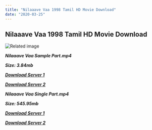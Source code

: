 ```yaml
---
title: "Nilaaave Vaa 1998 Tamil HD Movie Download"
date: "2020-03-25"
---
```


## Nilaaave Vaa 1998 Tamil HD Movie Download

![Related image](http://www.starmusiq.one/movieimages/Nilaave-Vaa_B.jpg)

**_Nilaaave Vaa Sample Part.mp4_**

**_Size: 3.84mb_**

**_[Download Server 1](http://s5.uptofiles.net//files/Tamil{b337cb003d07febca875724d018e20f8c1927a284fdd439ea607fcc650de5bb7}20Movies{b337cb003d07febca875724d018e20f8c1927a284fdd439ea607fcc650de5bb7}20Collection/Vijay{b337cb003d07febca875724d018e20f8c1927a284fdd439ea607fcc650de5bb7}20Movies{b337cb003d07febca875724d018e20f8c1927a284fdd439ea607fcc650de5bb7}20Collection/Nilaave{b337cb003d07febca875724d018e20f8c1927a284fdd439ea607fcc650de5bb7}20Vaa/Nilaave{b337cb003d07febca875724d018e20f8c1927a284fdd439ea607fcc650de5bb7}20Vaa{b337cb003d07febca875724d018e20f8c1927a284fdd439ea607fcc650de5bb7}20(640x360)/Nilaave{b337cb003d07febca875724d018e20f8c1927a284fdd439ea607fcc650de5bb7}20Vaa{b337cb003d07febca875724d018e20f8c1927a284fdd439ea607fcc650de5bb7}20HD{b337cb003d07febca875724d018e20f8c1927a284fdd439ea607fcc650de5bb7}20Sample.mp4)_**

**_[Download Server 2](http://s5.uptofiles.net//files/Tamil{b337cb003d07febca875724d018e20f8c1927a284fdd439ea607fcc650de5bb7}20Movies{b337cb003d07febca875724d018e20f8c1927a284fdd439ea607fcc650de5bb7}20Collection/Vijay{b337cb003d07febca875724d018e20f8c1927a284fdd439ea607fcc650de5bb7}20Movies{b337cb003d07febca875724d018e20f8c1927a284fdd439ea607fcc650de5bb7}20Collection/Nilaave{b337cb003d07febca875724d018e20f8c1927a284fdd439ea607fcc650de5bb7}20Vaa/Nilaave{b337cb003d07febca875724d018e20f8c1927a284fdd439ea607fcc650de5bb7}20Vaa{b337cb003d07febca875724d018e20f8c1927a284fdd439ea607fcc650de5bb7}20(640x360)/Nilaave{b337cb003d07febca875724d018e20f8c1927a284fdd439ea607fcc650de5bb7}20Vaa{b337cb003d07febca875724d018e20f8c1927a284fdd439ea607fcc650de5bb7}20HD{b337cb003d07febca875724d018e20f8c1927a284fdd439ea607fcc650de5bb7}20Sample.mp4)_**

**_Nilaaave Vaa Single Part.mp4_**

**_Size: 545.95mb_**

**_[Download Server 1](http://s5.uptofiles.net//files/Tamil{b337cb003d07febca875724d018e20f8c1927a284fdd439ea607fcc650de5bb7}20Movies{b337cb003d07febca875724d018e20f8c1927a284fdd439ea607fcc650de5bb7}20Collection/Vijay{b337cb003d07febca875724d018e20f8c1927a284fdd439ea607fcc650de5bb7}20Movies{b337cb003d07febca875724d018e20f8c1927a284fdd439ea607fcc650de5bb7}20Collection/Nilaave{b337cb003d07febca875724d018e20f8c1927a284fdd439ea607fcc650de5bb7}20Vaa/Nilaave{b337cb003d07febca875724d018e20f8c1927a284fdd439ea607fcc650de5bb7}20Vaa{b337cb003d07febca875724d018e20f8c1927a284fdd439ea607fcc650de5bb7}20(640x360)/Nilaave{b337cb003d07febca875724d018e20f8c1927a284fdd439ea607fcc650de5bb7}20Vaa{b337cb003d07febca875724d018e20f8c1927a284fdd439ea607fcc650de5bb7}20HD.mp4)_**

**_[Download Server 2](http://s5.uptofiles.net//files/Tamil{b337cb003d07febca875724d018e20f8c1927a284fdd439ea607fcc650de5bb7}20Movies{b337cb003d07febca875724d018e20f8c1927a284fdd439ea607fcc650de5bb7}20Collection/Vijay{b337cb003d07febca875724d018e20f8c1927a284fdd439ea607fcc650de5bb7}20Movies{b337cb003d07febca875724d018e20f8c1927a284fdd439ea607fcc650de5bb7}20Collection/Nilaave{b337cb003d07febca875724d018e20f8c1927a284fdd439ea607fcc650de5bb7}20Vaa/Nilaave{b337cb003d07febca875724d018e20f8c1927a284fdd439ea607fcc650de5bb7}20Vaa{b337cb003d07febca875724d018e20f8c1927a284fdd439ea607fcc650de5bb7}20(640x360)/Nilaave{b337cb003d07febca875724d018e20f8c1927a284fdd439ea607fcc650de5bb7}20Vaa{b337cb003d07febca875724d018e20f8c1927a284fdd439ea607fcc650de5bb7}20HD.mp4)_**
